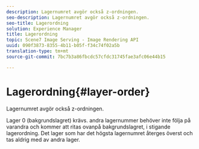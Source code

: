 ```yaml
---
description: Lagernumret avgör också z-ordningen.
seo-description: Lagernumret avgör också z-ordningen.
seo-title: Lagerordning
solution: Experience Manager
title: Lagerordning
topic: Scene7 Image Serving - Image Rendering API
uuid: 090f3873-8355-4b11-b05f-f34c74f02a5b
translation-type: tm+mt
source-git-commit: 7bc7b3a86fbcdc57cfdc31745fae3afc06e44b15

---
```



# Lagerordning{#layer-order}

Lagernumret avgör också z-ordningen.

Lager 0 (bakgrundslagret) krävs. andra lagernummer behöver inte följa på varandra och kommer att ritas ovanpå bakgrundslagret, i stigande lagerordning. Det lager som har det högsta lagernumret återges överst och tas aldrig med av andra lager.
